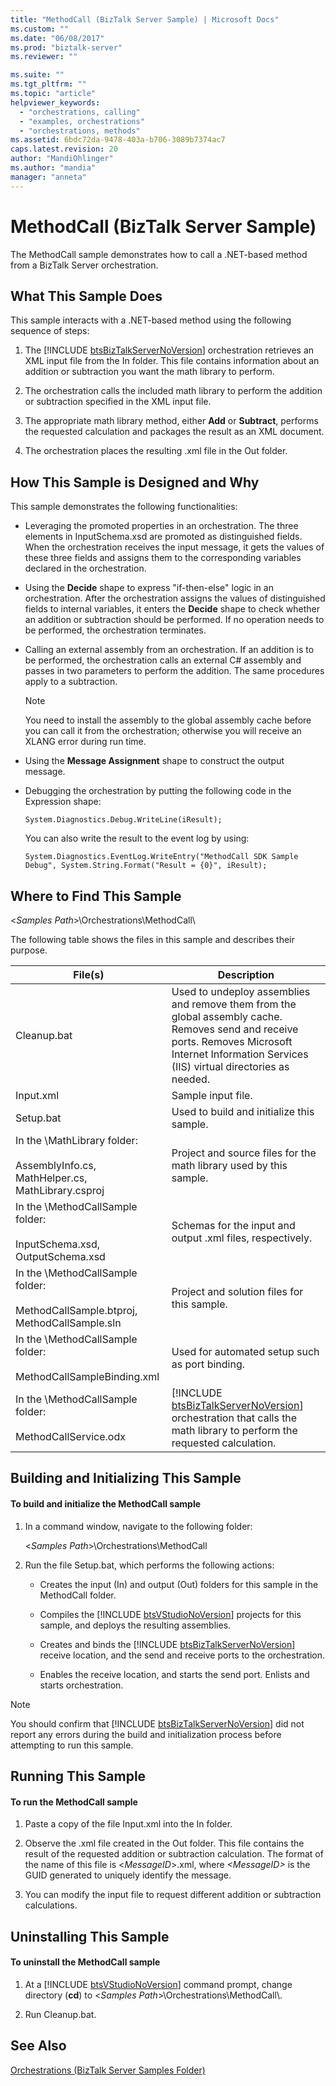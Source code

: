 ```yaml
---
title: "MethodCall (BizTalk Server Sample) | Microsoft Docs"
ms.custom: ""
ms.date: "06/08/2017"
ms.prod: "biztalk-server"
ms.reviewer: ""

ms.suite: ""
ms.tgt_pltfrm: ""
ms.topic: "article"
helpviewer_keywords: 
  - "orchestrations, calling"
  - "examples, orchestrations"
  - "orchestrations, methods"
ms.assetid: 6bdc72da-9478-403a-b706-3089b7374ac7
caps.latest.revision: 20
author: "MandiOhlinger"
ms.author: "mandia"
manager: "anneta"
---
```

# MethodCall (BizTalk Server Sample)
The MethodCall sample demonstrates how to call a .NET-based method from a BizTalk Server orchestration.  

## What This Sample Does  
 This sample interacts with a .NET-based method using the following sequence of steps:  

1. The [!INCLUDE [btsBizTalkServerNoVersion](../includes/btsbiztalkservernoversion-md.md)] orchestration retrieves an XML input file from the In folder. This file contains information about an addition or subtraction you want the math library to perform.  

2. The orchestration calls the included math library to perform the addition or subtraction specified in the XML input file.  

3. The appropriate math library method, either **Add** or **Subtract**, performs the requested calculation and packages the result as an XML document.  

4. The orchestration places the resulting .xml file in the Out folder.  

## How This Sample is Designed and Why  
 This sample demonstrates the following functionalities:  

-   Leveraging the promoted properties in an orchestration. The three elements in InputSchema.xsd are promoted as distinguished fields. When the orchestration receives the input message, it gets the values of these three fields and assigns them to the corresponding variables declared in the orchestration.  

-   Using the **Decide** shape to express "if-then-else" logic in an orchestration. After the orchestration assigns the values of distinguished fields to internal variables, it enters the **Decide** shape to check whether an addition or subtraction should be performed. If no operation needs to be performed, the orchestration terminates.  

-   Calling an external assembly from an orchestration. If an addition is to be performed, the orchestration calls an external C# assembly and passes in two parameters to perform the addition. The same procedures apply to a subtraction.  

    > [!NOTE]
    >  You need to install the assembly to the global assembly cache before you can call it from the orchestration; otherwise you will receive an XLANG error during run time.  

-   Using the **Message Assignment** shape to construct the output message.  

-   Debugging the orchestration by putting the following code in the Expression shape:  

    ```  
    System.Diagnostics.Debug.WriteLine(iResult);  
    ```  

     You can also write the result to the event log by using:  

    ```  
    System.Diagnostics.EventLog.WriteEntry("MethodCall SDK Sample Debug", System.String.Format("Result = {0}", iResult);  
    ```  

## Where to Find This Sample  
 \<*Samples Path*\>\Orchestrations\MethodCall\  

 The following table shows the files in this sample and describes their purpose.  


|                                          File(s)                                           |                                                                                           Description                                                                                            |
|--------------------------------------------------------------------------------------------|--------------------------------------------------------------------------------------------------------------------------------------------------------------------------------------------------|
|                                        Cleanup.bat                                         | Used to undeploy assemblies and remove them from the global assembly cache. Removes send and receive ports. Removes Microsoft Internet Information Services (IIS) virtual directories as needed. |
|                                         Input.xml                                          |                                                                                        Sample input file.                                                                                        |
|                                         Setup.bat                                          |                                                                            Used to build and initialize this sample.                                                                             |
| In the \MathLibrary folder:<br /><br /> AssemblyInfo.cs, MathHelper.cs, MathLibrary.csproj |                                                                Project and source files for the math library used by this sample.                                                                |
|       In the \MethodCallSample folder:<br /><br /> InputSchema.xsd, OutputSchema.xsd       |                                                                    Schemas for the input and output .xml files, respectively.                                                                    |
| In the \MethodCallSample folder:<br /><br /> MethodCallSample.btproj, MethodCallSample.sln |                                                                           Project and solution files for this sample.                                                                            |
|          In the \MethodCallSample folder:<br /><br /> MethodCallSampleBinding.xml          |                                                                          Used for automated setup such as port binding.                                                                          |
|             In the \MethodCallSample folder:<br /><br /> MethodCallService.odx             |               [!INCLUDE [btsBizTalkServerNoVersion](../includes/btsbiztalkservernoversion-md.md)] orchestration that calls the math library to perform the requested calculation.                |

## Building and Initializing This Sample  

#### To build and initialize the MethodCall sample  

1. In a command window, navigate to the following folder:  

    \<*Samples Path*\>\Orchestrations\MethodCall  

2. Run the file Setup.bat, which performs the following actions:  

   - Creates the input (In) and output (Out) folders for this sample in the MethodCall folder.  

   - Compiles the [!INCLUDE [btsVStudioNoVersion](../includes/btsvstudionoversion-md.md)] projects for this sample, and deploys the resulting assemblies.  

   - Creates and binds the [!INCLUDE [btsBizTalkServerNoVersion](../includes/btsbiztalkservernoversion-md.md)] receive location, and the send and receive ports to the orchestration.  

   - Enables the receive location, and starts the send port. Enlists and starts orchestration.  

> [!NOTE]
>  You should confirm that [!INCLUDE [btsBizTalkServerNoVersion](../includes/btsbiztalkservernoversion-md.md)] did not report any errors during the build and initialization process before attempting to run this sample.  

## Running This Sample  

#### To run the MethodCall sample  

1.  Paste a copy of the file Input.xml into the In folder.  

2.  Observe the .xml file created in the Out folder. This file contains the result of the requested addition or subtraction calculation. The format of the name of this file is \<*MessageID*\>.xml, where *\<MessageID\>* is the GUID generated to uniquely identify the message.  

3.  You can modify the input file to request different addition or subtraction calculations.  

## Uninstalling This Sample  

#### To uninstall the MethodCall sample  

1. At a [!INCLUDE [btsVStudioNoVersion](../includes/btsvstudionoversion-md.md)] command prompt, change directory (<strong>cd</strong>) to \<<em>Samples Path</em>\>\Orchestrations\MethodCall\\.  

2. Run Cleanup.bat.  

## See Also  
 [Orchestrations (BizTalk Server Samples Folder)](../core/orchestrations-biztalk-server-samples-folder.md)